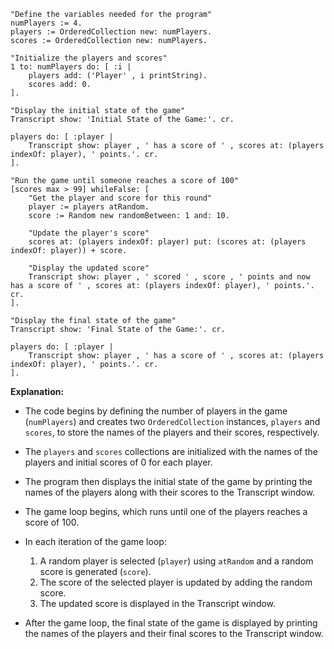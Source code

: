 ```smalltalk
"Define the variables needed for the program"
numPlayers := 4.
players := OrderedCollection new: numPlayers.
scores := OrderedCollection new: numPlayers.

"Initialize the players and scores"
1 to: numPlayers do: [ :i |
    players add: ('Player' , i printString).
    scores add: 0.
].

"Display the initial state of the game"
Transcript show: 'Initial State of the Game:'. cr.

players do: [ :player |
    Transcript show: player , ' has a score of ' , scores at: (players indexOf: player), ' points.'. cr.
].

"Run the game until someone reaches a score of 100"
[scores max > 99] whileFalse: [
    "Get the player and score for this round"
    player := players atRandom.
    score := Random new randomBetween: 1 and: 10.

    "Update the player's score"
    scores at: (players indexOf: player) put: (scores at: (players indexOf: player)) + score.

    "Display the updated score"
    Transcript show: player , ' scored ' , score , ' points and now has a score of ' , scores at: (players indexOf: player), ' points.'. cr.
].

"Display the final state of the game"
Transcript show: 'Final State of the Game:'. cr.

players do: [ :player |
    Transcript show: player , ' has a score of ' , scores at: (players indexOf: player), ' points.'. cr.
].
```

**Explanation:**

* The code begins by defining the number of players in the game (`numPlayers`) and creates two `OrderedCollection` instances, `players` and `scores`, to store the names of the players and their scores, respectively.


* The `players` and `scores` collections are initialized with the names of the players and initial scores of 0 for each player.


* The program then displays the initial state of the game by printing the names of the players along with their scores to the Transcript window.


* The game loop begins, which runs until one of the players reaches a score of 100.


* In each iteration of the game loop:
    1. A random player is selected (`player`) using `atRandom` and a random score is generated (`score`).
    2. The score of the selected player is updated by adding the random score.
    3. The updated score is displayed in the Transcript window.


* After the game loop, the final state of the game is displayed by printing the names of the players and their final scores to the Transcript window.